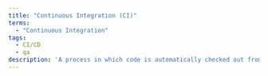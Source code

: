 ```yaml
---
title: "Continuous Integration (CI)"
terms:
  - "Continuous Integration"
tags:
  - CI/CD
  - qa
description: 'A process in which code is automatically checked out from version control (e.g. git) and submitted to a battery of automated tests to ensure that the recent changes will not have adverse effects on the code base and product stability.'
---
```

